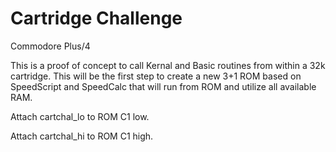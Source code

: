 <h1>Cartridge Challenge</h1>
<p>Commodore Plus/4</p>

This is a proof of concept to call Kernal and Basic routines from within a 32k cartridge. This will be the first step to create a new 3+1 ROM based on SpeedScript and SpeedCalc that will run from ROM and utilize all available RAM.

<p>Attach cartchal_lo to ROM C1 low.</p>
Attach cartchal_hi to ROM C1 high.
